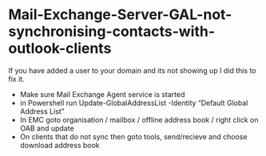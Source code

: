 # Mail-Exchange-Server-GAL-not-synchronising-contacts-with-outlook-clients
If you have added a user to your domain and its not showing up I did this to fix it.

<ul>
<li>Make sure Mail Exchange Agent service is started</li>
<li>in Powershell run Update-GlobalAddressList -Identity “Default Global Address List”</li>
<li>In EMC goto organisation / mailbox / offline address book / right click on OAB and update</li>
<li>On clients that do not sync then goto tools, send/recieve and choose download address book</li>
</ul>

